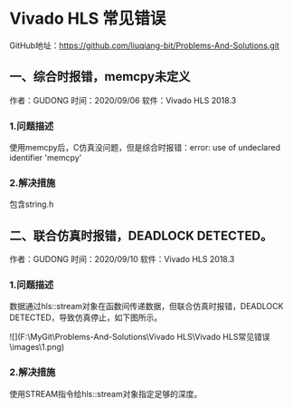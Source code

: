 # Vivado HLS 常见错误

GitHub地址：https://github.com/liuqiang-bit/Problems-And-Solutions.git

## 一、综合时报错，memcpy未定义

作者：GUDONG		时间：2020/09/06		软件：Vivado HLS 2018.3

### 1.问题描述

使用memcpy后，C仿真没问题，但是综合时报错：error: use of undeclared identifier 'memcpy'

### 2.解决措施

包含string.h

## 二、联合仿真时报错，DEADLOCK DETECTED。

作者：GUDONG		时间：2020/09/10		软件：Vivado HLS 2018.3

### 1.问题描述

数据通过hls::stream对象在函数间传递数据，但联合仿真时报错，DEADLOCK DETECTED，导致仿真停止，如下图所示。

![](F:\MyGit\Problems-And-Solutions\Vivado HLS\Vivado HLS常见错误\images\1.png)

### 2.解决措施

使用STREAM指令给hls::stream对象指定足够的深度。